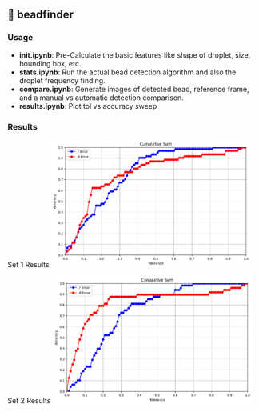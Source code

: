 ## 🪩 beadfinder

### Usage
- **init.ipynb**: Pre-Calculate the basic features like shape of droplet, size, bounding box, etc.
- **stats.ipynb**: Run the actual bead detection algorithm and also the droplet frequency finding.
- **compare.ipynb**: Generate images of detected bead, reference frame, and a manual vs automatic detection comparison.
- **results.ipynb**: Plot tol vs accuracy sweep

### Results
Set 1 Results
<img src="assets/set1.png" alt="compare" width="400" />


Set 2 Results
<img src="assets/set2.png" alt="compare" width="400" />